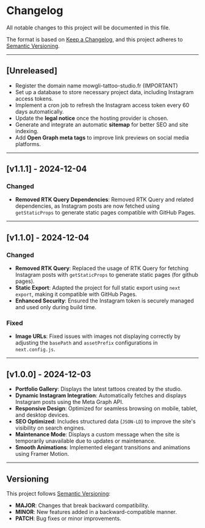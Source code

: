 # Changelog

All notable changes to this project will be documented in this file.

The format is based on [Keep a Changelog](https://keepachangelog.com/en/1.0.0/), and this project adheres to [Semantic Versioning](https://semver.org/).

---

## [Unreleased]

- Register the domain name mowgli-tattoo-studio.fr (IMPORTANT)
- Set up a database to store necessary project data, including Instagram access tokens.
- Implement a cron job to refresh the Instagram access token every 60 days automatically.
- Update the **legal notice** once the hosting provider is chosen.
- Generate and integrate an automatic **sitemap** for better SEO and site indexing.
- Add **Open Graph meta tags** to improve link previews on social media platforms.

---

## [v1.1.1] - 2024-12-04

### Changed

- **Removed RTK Query Dependencies**: Removed RTK Query and related dependencies, as Instagram posts are now fetched using `getStaticProps` to generate static pages compatible with GitHub Pages.

---

## [v1.1.0] - 2024-12-04

### Changed

- **Removed RTK Query**: Replaced the usage of RTK Query for fetching Instagram posts with `getStaticProps` to generate static pages (for github pages).
- **Static Export**: Adapted the project for full static export using `next export`, making it compatible with GitHub Pages.
- **Enhanced Security**: Ensured the Instagram token is securely managed and used only during build time.

### Fixed

- **Image URLs**: Fixed issues with images not displaying correctly by adjusting the `basePath` and `assetPrefix` configurations in `next.config.js`.

---

## [v1.0.0] - 2024-12-03

- **Portfolio Gallery**: Displays the latest tattoos created by the studio.
- **Dynamic Instagram Integration**: Automatically fetches and displays Instagram posts using the Meta Graph API.
- **Responsive Design**: Optimized for seamless browsing on mobile, tablet, and desktop devices.
- **SEO Optimized**: Includes structured data (`JSON-LD`) to improve the site's visibility on search engines.
- **Maintenance Mode**: Displays a custom message when the site is temporarily unavailable due to updates or maintenance.
- **Smooth Animations**: Implemented elegant transitions and animations using Framer Motion.

---

## Versioning

This project follows [Semantic Versioning](https://semver.org/):

- **MAJOR**: Changes that break backward compatibility.
- **MINOR**: New features added in a backward-compatible manner.
- **PATCH**: Bug fixes or minor improvements.
